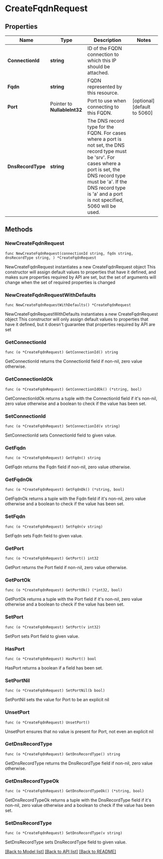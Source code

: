 # CreateFqdnRequest

## Properties

Name | Type | Description | Notes
------------ | ------------- | ------------- | -------------
**ConnectionId** | **string** | ID of the FQDN connection to which this IP should be attached. | 
**Fqdn** | **string** | FQDN represented by this resource. | 
**Port** | Pointer to **NullableInt32** | Port to use when connecting to this FQDN. | [optional] [default to 5060]
**DnsRecordType** | **string** | The DNS record type for the FQDN. For cases where a port is not set, the DNS record type must be &#39;srv&#39;. For cases where a port is set, the DNS record type must be &#39;a&#39;. If the DNS record type is &#39;a&#39; and a port is not specified, 5060 will be used. | 

## Methods

### NewCreateFqdnRequest

`func NewCreateFqdnRequest(connectionId string, fqdn string, dnsRecordType string, ) *CreateFqdnRequest`

NewCreateFqdnRequest instantiates a new CreateFqdnRequest object
This constructor will assign default values to properties that have it defined,
and makes sure properties required by API are set, but the set of arguments
will change when the set of required properties is changed

### NewCreateFqdnRequestWithDefaults

`func NewCreateFqdnRequestWithDefaults() *CreateFqdnRequest`

NewCreateFqdnRequestWithDefaults instantiates a new CreateFqdnRequest object
This constructor will only assign default values to properties that have it defined,
but it doesn't guarantee that properties required by API are set

### GetConnectionId

`func (o *CreateFqdnRequest) GetConnectionId() string`

GetConnectionId returns the ConnectionId field if non-nil, zero value otherwise.

### GetConnectionIdOk

`func (o *CreateFqdnRequest) GetConnectionIdOk() (*string, bool)`

GetConnectionIdOk returns a tuple with the ConnectionId field if it's non-nil, zero value otherwise
and a boolean to check if the value has been set.

### SetConnectionId

`func (o *CreateFqdnRequest) SetConnectionId(v string)`

SetConnectionId sets ConnectionId field to given value.


### GetFqdn

`func (o *CreateFqdnRequest) GetFqdn() string`

GetFqdn returns the Fqdn field if non-nil, zero value otherwise.

### GetFqdnOk

`func (o *CreateFqdnRequest) GetFqdnOk() (*string, bool)`

GetFqdnOk returns a tuple with the Fqdn field if it's non-nil, zero value otherwise
and a boolean to check if the value has been set.

### SetFqdn

`func (o *CreateFqdnRequest) SetFqdn(v string)`

SetFqdn sets Fqdn field to given value.


### GetPort

`func (o *CreateFqdnRequest) GetPort() int32`

GetPort returns the Port field if non-nil, zero value otherwise.

### GetPortOk

`func (o *CreateFqdnRequest) GetPortOk() (*int32, bool)`

GetPortOk returns a tuple with the Port field if it's non-nil, zero value otherwise
and a boolean to check if the value has been set.

### SetPort

`func (o *CreateFqdnRequest) SetPort(v int32)`

SetPort sets Port field to given value.

### HasPort

`func (o *CreateFqdnRequest) HasPort() bool`

HasPort returns a boolean if a field has been set.

### SetPortNil

`func (o *CreateFqdnRequest) SetPortNil(b bool)`

 SetPortNil sets the value for Port to be an explicit nil

### UnsetPort
`func (o *CreateFqdnRequest) UnsetPort()`

UnsetPort ensures that no value is present for Port, not even an explicit nil
### GetDnsRecordType

`func (o *CreateFqdnRequest) GetDnsRecordType() string`

GetDnsRecordType returns the DnsRecordType field if non-nil, zero value otherwise.

### GetDnsRecordTypeOk

`func (o *CreateFqdnRequest) GetDnsRecordTypeOk() (*string, bool)`

GetDnsRecordTypeOk returns a tuple with the DnsRecordType field if it's non-nil, zero value otherwise
and a boolean to check if the value has been set.

### SetDnsRecordType

`func (o *CreateFqdnRequest) SetDnsRecordType(v string)`

SetDnsRecordType sets DnsRecordType field to given value.



[[Back to Model list]](../README.md#documentation-for-models) [[Back to API list]](../README.md#documentation-for-api-endpoints) [[Back to README]](../README.md)


